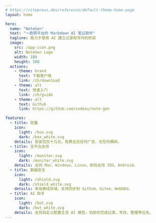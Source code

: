 ```yaml
---
# https://vitepress.dev/reference/default-theme-home-page
layout: home

hero:
  name: "NoteGen"
  text: "一款跨平台的 Markdown AI 笔记软件"
  tagline: 致力于使用 AI 建立记录和写作的桥梁
  image:
    src: /app-icon.png
    alt: NoteGen Logo
    width: 180
    height: 180
  actions:
    - theme: brand
      text: 下载客户端
      link: /zh/download
    - theme: alt
      text: 快速入门
      link: /zh/guide
    - theme: alt
      text: Github
      link: https://github.com/codexu/note-gen

features:
  - title: 轻量
    icon:
      light: /box.svg
      dark: /box_white.svg
    details: 安装包仅十几兆，免费且无任何广告，无任何捆绑。
  - title: 全平台支持
    icon:
      light: /monitor.svg
      dark: /monitor_white.svg
    details: 支持 Mac、Windows、Linux，即将支持 IOS、Android。
  - title: 数据安全
    icon:
      light: /shield.svg
      dark: /shield_white.svg
    details: 本地离线存储，支持同步到 Github、Gitee、WebDAV。
  - title: AI 助手
    icon:
      light: /bot.svg
      dark: /bot_white.svg
    details: 支持自定义配置主流 AI 模型，协助你完成记录、写作、整理等任务。
---
```


<FeatureShow />

<script setup>
import FeatureShow from './components/FeatureShow.vue'
</script>